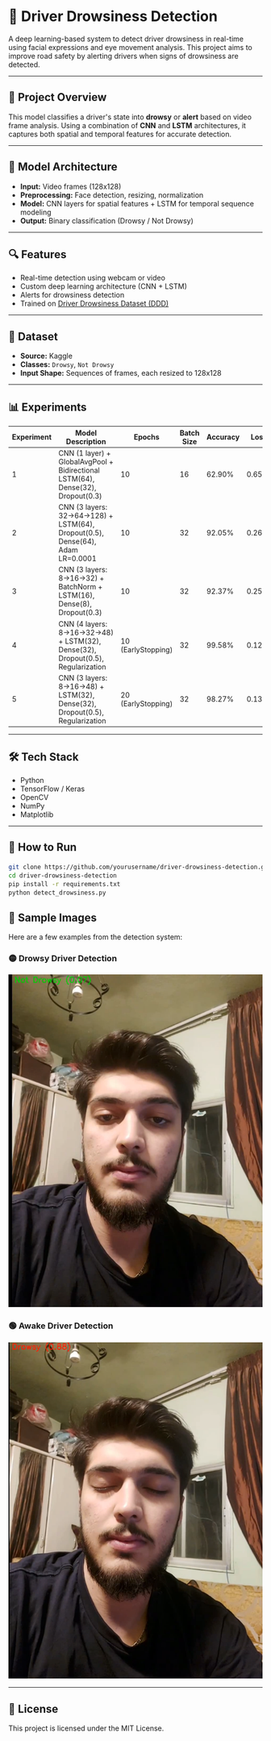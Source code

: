 # 🛑 Driver Drowsiness Detection

A deep learning-based system to detect driver drowsiness in real-time using facial expressions and eye movement analysis. This project aims to improve road safety by alerting drivers when signs of drowsiness are detected.

---

## 🚀 Project Overview

This model classifies a driver's state into **drowsy** or **alert** based on video frame analysis. Using a combination of **CNN** and **LSTM** architectures, it captures both spatial and temporal features for accurate detection.

---

## 🧠 Model Architecture

- **Input:** Video frames (128x128)
- **Preprocessing:** Face detection, resizing, normalization
- **Model:** CNN layers for spatial features + LSTM for temporal sequence modeling
- **Output:** Binary classification (Drowsy / Not Drowsy)

---

## 🔍 Features

- Real-time detection using webcam or video
- Custom deep learning architecture (CNN + LSTM)
- Alerts for drowsiness detection
- Trained on [Driver Drowsiness Dataset (DDD)](https://www.kaggle.com/datasets/ismailnasri20/driver-drowsiness-dataset-ddd)

---

## 📁 Dataset

- **Source:** Kaggle  
- **Classes:** `Drowsy`, `Not Drowsy`  
- **Input Shape:** Sequences of frames, each resized to 128x128

---

## 📊 Experiments

| Experiment | Model Description                                                                 | Epochs             | Batch Size | Accuracy | Loss   | Val Accuracy |
| ---------- | ---------------------------------------------------------------------------------- | ------------------ | ---------- | -------- | ------ | ------------- |
| 1          | CNN (1 layer) + GlobalAvgPool + Bidirectional LSTM(64), Dense(32), Dropout(0.3)   | 10                 | 16         | 62.90%   | 0.6506 | 64.72%        |
| 2          | CNN (3 layers: 32→64→128) + LSTM(64), Dropout(0.5), Dense(64), Adam LR=0.0001      | 10                 | 32         | 92.05%   | 0.2605 | 92.11%        |
| 3          | CNN (3 layers: 8→16→32) + BatchNorm + LSTM(16), Dense(8), Dropout(0.3)             | 10                 | 32         | 92.37%   | 0.2532 | 98.57%        |
| 4          | CNN (4 layers: 8→16→32→48) + LSTM(32), Dense(32), Dropout(0.5), Regularization     | 10 (EarlyStopping) | 32         | 99.58%   | 0.1221 | 99.69%        |
| 5          | CNN (3 layers: 8→16→48) + LSTM(32), Dense(32), Dropout(0.5), Regularization        | 20 (EarlyStopping) | 32         | 98.27%   | 0.1393 | 99.13%        |

---

## 🛠️ Tech Stack

- Python
- TensorFlow / Keras
- OpenCV
- NumPy
- Matplotlib

---

## 🎯 How to Run

```bash
git clone https://github.com/yourusername/driver-drowsiness-detection.git
cd driver-drowsiness-detection
pip install -r requirements.txt
python detect_drowsiness.py
```
## 📸 Sample Images

Here are a few examples from the detection system:

### 🟡 Drowsy Driver Detection

![Drowsy Driver](images/Screenshot%202025-06-12%20153717.png)

### 🟢 Awake Driver Detection

![Awake Driver](images/Screenshot%202025-06-12%20153731.png)

---

## 📌 License

This project is licensed under the MIT License.
